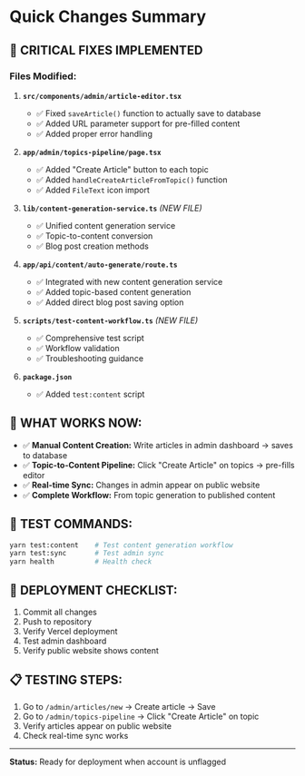 # Quick Changes Summary

## 🚀 **CRITICAL FIXES IMPLEMENTED**

### **Files Modified:**

1. **`src/components/admin/article-editor.tsx`**
   - ✅ Fixed `saveArticle()` function to actually save to database
   - ✅ Added URL parameter support for pre-filled content
   - ✅ Added proper error handling

2. **`app/admin/topics-pipeline/page.tsx`**
   - ✅ Added "Create Article" button to each topic
   - ✅ Added `handleCreateArticleFromTopic()` function
   - ✅ Added `FileText` icon import

3. **`lib/content-generation-service.ts`** *(NEW FILE)*
   - ✅ Unified content generation service
   - ✅ Topic-to-content conversion
   - ✅ Blog post creation methods

4. **`app/api/content/auto-generate/route.ts`**
   - ✅ Integrated with new content generation service
   - ✅ Added topic-based content generation
   - ✅ Added direct blog post saving option

5. **`scripts/test-content-workflow.ts`** *(NEW FILE)*
   - ✅ Comprehensive test script
   - ✅ Workflow validation
   - ✅ Troubleshooting guidance

6. **`package.json`**
   - ✅ Added `test:content` script

## 🎯 **WHAT WORKS NOW:**

- ✅ **Manual Content Creation:** Write articles in admin dashboard → saves to database
- ✅ **Topic-to-Content Pipeline:** Click "Create Article" on topics → pre-fills editor
- ✅ **Real-time Sync:** Changes in admin appear on public website
- ✅ **Complete Workflow:** From topic generation to published content

## 🧪 **TEST COMMANDS:**

```bash
yarn test:content    # Test content generation workflow
yarn test:sync       # Test admin sync
yarn health          # Health check
```

## 🚨 **DEPLOYMENT CHECKLIST:**

1. Commit all changes
2. Push to repository
3. Verify Vercel deployment
4. Test admin dashboard
5. Verify public website shows content

## 📋 **TESTING STEPS:**

1. Go to `/admin/articles/new` → Create article → Save
2. Go to `/admin/topics-pipeline` → Click "Create Article" on topic
3. Verify articles appear on public website
4. Check real-time sync works

---

**Status:** Ready for deployment when account is unflagged

